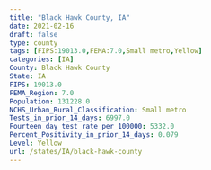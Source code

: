 ```yaml
---
title: "Black Hawk County, IA"
date: 2021-02-16
draft: false
type: county
tags: [FIPS:19013.0,FEMA:7.0,Small metro,Yellow]
categories: [IA]
County: Black Hawk County
State: IA
FIPS: 19013.0
FEMA_Region: 7.0
Population: 131228.0
NCHS_Urban_Rural_Classification: Small metro
Tests_in_prior_14_days: 6997.0
Fourteen_day_test_rate_per_100000: 5332.0
Percent_Positivity_in_prior_14_days: 0.079
Level: Yellow
url: /states/IA/black-hawk-county
---
```



